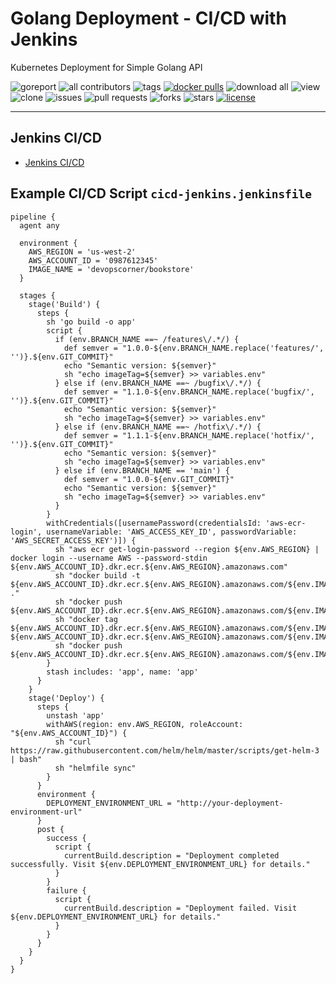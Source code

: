 # Golang Deployment - CI/CD with Jenkins

Kubernetes Deployment for Simple Golang API

![goreport](https://goreportcard.com/badge/github.com/devopscorner/golang-deployment/src)
![all contributors](https://img.shields.io/github/contributors/devopscorner/golang-deployment)
![tags](https://img.shields.io/github/v/tag/devopscorner/golang-deployment?sort=semver)
[![docker pulls](https://img.shields.io/docker/pulls/devopscorner/bookstore.svg)](https://hub.docker.com/r/devopscorner/bookstore/)
![download all](https://img.shields.io/github/downloads/devopscorner/golang-deployment/total.svg)
![view](https://views.whatilearened.today/views/github/devopscorner/golang-deployment.svg)
![clone](https://img.shields.io/badge/dynamic/json?color=success&label=clone&query=count&url=https://github.com/devopscorner/golang-deployment/blob/master/clone.json?raw=True&logo=github)
![issues](https://img.shields.io/github/issues/devopscorner/golang-deployment)
![pull requests](https://img.shields.io/github/issues-pr/devopscorner/golang-deployment)
![forks](https://img.shields.io/github/forks/devopscorner/golang-deployment)
![stars](https://img.shields.io/github/stars/devopscorner/golang-deployment)
[![license](https://img.shields.io/github/license/devopscorner/golang-deployment)](https://img.shields.io/github/license/devopscorner/golang-deployment)

---

## Jenkins CI/CD

- [Jenkins CI/CD](../.jenkins/jenkins-cicd.jenkinsfile)

## Example CI/CD Script `cicd-jenkins.jenkinsfile`

```
pipeline {
  agent any

  environment {
    AWS_REGION = 'us-west-2'
    AWS_ACCOUNT_ID = '0987612345'
    IMAGE_NAME = 'devopscorner/bookstore'
  }

  stages {
    stage('Build') {
      steps {
        sh 'go build -o app'
        script {
          if (env.BRANCH_NAME ==~ /features\/.*/) {
            def semver = "1.0.0-${env.BRANCH_NAME.replace('features/', '')}.${env.GIT_COMMIT}"
            echo "Semantic version: ${semver}"
            sh "echo imageTag=${semver} >> variables.env"
          } else if (env.BRANCH_NAME ==~ /bugfix\/.*/) {
            def semver = "1.1.0-${env.BRANCH_NAME.replace('bugfix/', '')}.${env.GIT_COMMIT}"
            echo "Semantic version: ${semver}"
            sh "echo imageTag=${semver} >> variables.env"
          } else if (env.BRANCH_NAME ==~ /hotfix\/.*/) {
            def semver = "1.1.1-${env.BRANCH_NAME.replace('hotfix/', '')}.${env.GIT_COMMIT}"
            echo "Semantic version: ${semver}"
            sh "echo imageTag=${semver} >> variables.env"
          } else if (env.BRANCH_NAME == 'main') {
            def semver = "1.0.0-${env.GIT_COMMIT}"
            echo "Semantic version: ${semver}"
            sh "echo imageTag=${semver} >> variables.env"
          }
        }
        withCredentials([usernamePassword(credentialsId: 'aws-ecr-login', usernameVariable: 'AWS_ACCESS_KEY_ID', passwordVariable: 'AWS_SECRET_ACCESS_KEY')]) {
          sh "aws ecr get-login-password --region ${env.AWS_REGION} | docker login --username AWS --password-stdin ${env.AWS_ACCOUNT_ID}.dkr.ecr.${env.AWS_REGION}.amazonaws.com"
          sh "docker build -t ${env.AWS_ACCOUNT_ID}.dkr.ecr.${env.AWS_REGION}.amazonaws.com/${env.IMAGE_NAME}:${imageTag} ."
          sh "docker push ${env.AWS_ACCOUNT_ID}.dkr.ecr.${env.AWS_REGION}.amazonaws.com/${env.IMAGE_NAME}:${imageTag}"
          sh "docker tag ${env.AWS_ACCOUNT_ID}.dkr.ecr.${env.AWS_REGION}.amazonaws.com/${env.IMAGE_NAME}:${imageTag} ${env.AWS_ACCOUNT_ID}.dkr.ecr.${env.AWS_REGION}.amazonaws.com/${env.IMAGE_NAME}:latest"
          sh "docker push ${env.AWS_ACCOUNT_ID}.dkr.ecr.${env.AWS_REGION}.amazonaws.com/${env.IMAGE_NAME}:latest"
        }
        stash includes: 'app', name: 'app'
      }
    }
    stage('Deploy') {
      steps {
        unstash 'app'
        withAWS(region: env.AWS_REGION, roleAccount: "${env.AWS_ACCOUNT_ID}") {
          sh "curl https://raw.githubusercontent.com/helm/helm/master/scripts/get-helm-3 | bash"
          sh "helmfile sync"
        }
      }
      environment {
        DEPLOYMENT_ENVIRONMENT_URL = "http://your-deployment-environment-url"
      }
      post {
        success {
          script {
            currentBuild.description = "Deployment completed successfully. Visit ${env.DEPLOYMENT_ENVIRONMENT_URL} for details."
          }
        }
        failure {
          script {
            currentBuild.description = "Deployment failed. Visit ${env.DEPLOYMENT_ENVIRONMENT_URL} for details."
          }
        }
      }
    }
  }
}
```